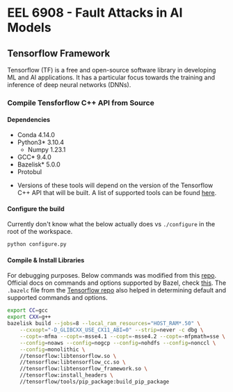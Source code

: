 # EEL 6908 - Fault Attacks in AI Models

## Tensorflow Framework

Tensorflow (TF) is a free and open-source software library in developing ML and AI applications. It has a particular focus towards the training and inference of deep neural networks (DNNs).

### Compile Tensforflow C++ API from Source

#### Dependencies

- Conda 4.14.0
- Python3* 3.10.4
  - Numpy 1.23.1
- GCC* 9.4.0
- Bazelisk* 5.0.0
- Protobul

* Versions of these tools will depend on the version of the Tensorflow C++ API that will be built. A list of supported tools can be found [here](https://www.tensorflow.org/install/source#tested_build_configurations).

#### Configure the build

Currently don't know what the below actually does vs `./configure` in the root of the workspace.

```bash
python configure.py
```

#### Compile & Install Libraries

For debugging purposes. Below commands was modified from this [repo](https://github.com/rangsimanketkaew/tensorflow-cpp-api/blob/main/compile_tensorflow_cpp.md). Official docs on commands and options supported by Bazel, check [this](https://bazel.build/docs/user-manual). The `.bazelc` file from the [Tensorflow repo](https://github.com/tensorflow/tensorflow/blob/master/.bazelrc) also helped in determining default and supported commands and options.



```bash
export CC=gcc
export CXX=g++
bazelisk build --jobs=8 --local_ram_resources="HOST_RAM*.50" \
	--cxxopt="-D_GLIBCXX_USE_CX11_ABI=0" --strip=never -c dbg \
	--copt=-mfma --copt=-msse4.1 --copt=-msse4.2 --copt=-mfpmath=sse \
	--config=noaws --config=nogcp --config=nohdfs --config=nonccl \
	--config=monolithic \
	//tensorflow:libtensorflow.so \
	//tensorflow:libtensorflow_cc.so \
	//tensorflow:libtensorflow_framework.so \
	//tensorflow:install_headers \
	//tensorflow/tools/pip_package:build_pip_package
```

